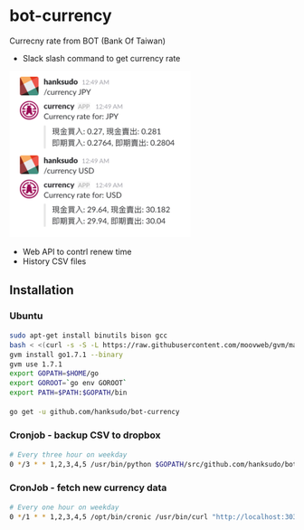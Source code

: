 # bot-currency

Currecny rate from BOT (Bank Of Taiwan)

- Slack slash command to get currency rate 

<img src="./screenshots/slash_command.png" width="320">
    
- Web API to contrl renew time
- History CSV files

## Installation

### Ubuntu

```bash
sudo apt-get install binutils bison gcc
bash < <(curl -s -S -L https://raw.githubusercontent.com/moovweb/gvm/master/binscripts/gvm-installer)
gvm install go1.7.1 --binary
gvm use 1.7.1
export GOPATH=$HOME/go
export GOROOT=`go env GOROOT`
export PATH=$PATH:$GOPATH/bin

go get -u github.com/hanksudo/bot-currency
```


### Cronjob - backup CSV to dropbox

```bash
# Every three hour on weekday
0 */3 * * 1,2,3,4,5 /usr/bin/python $GOPATH/src/github.com/hanksudo/bot-currency/scripts/backup_to_dropbox.py
```

### CronJob - fetch new currency data

```bash
# Every one hour on weekday
0 */1 * * 1,2,3,4,5 /opt/bin/cronic /usr/bin/curl "http://localhost:3030/renew"
```